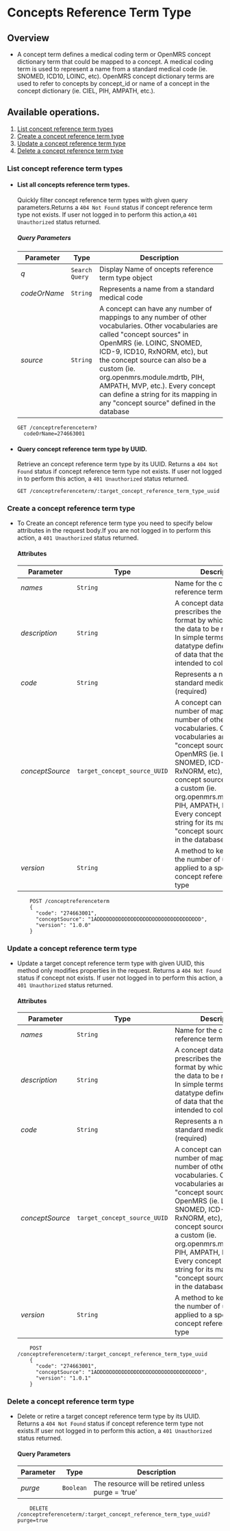 # Concepts Reference Term Type

## Overview

* A concept term defines a medical coding term or OpenMRS concept dictionary term that could be mapped to a concept. 
A medical coding term is used to represent a name from a standard medical code (ie.  SNOMED, ICD10, LOINC, etc). OpenMRS 
concept dictionary terms are used to refer to concepts by concept_id or name of a concept in the concept dictionary (ie. CIEL, PIH, AMPATH, etc.).  
  
## Available operations. 
1.  [List concept reference term types](#list-concept-reference-term-types)
2.  [Create a concept reference term type](#create-a-concept-reference-term-type)
3.  [Update a concept reference term type](#update-a-concept-reference-term-type)
4.  [Delete a concept reference term type](#delete-a-concept-reference-term-type)

### List concept reference term types

* #### List all concepts reference term types.

    Quickly filter concept reference term types with given query parameters.Returns a `404 Not Found` status if concept 
    reference term type not exists. If user not logged in to perform this action,a `401 Unauthorized` status returned.

    ##### Query Parameters

    Parameter | Type | Description
    --- | --- | ---
    *q* | `Search Query` | Display Name of oncepts reference term type object
    *codeOrName* | `String` |  Represents a name from a standard medical code
    *source* | `String` | A concept can have any number of mappings to any number of other vocabularies. Other vocabularies are called "concept sources" in OpenMRS (ie. LOINC, SNOMED, ICD-9, ICD10, RxNORM, etc), but the concept source can also be a custom (ie. org.openmrs.module.mdrtb, PIH, AMPATH, MVP, etc.). Every concept can define a string for its mapping in any "concept source" defined in the database

    ```console
    GET /conceptreferenceterm?
      codeOrName=274663001
     ```

* #### Query concept reference term type by UUID.

    Retrieve an concept reference term type by its UUID. Returns a `404 Not Found` status if concept reference term type not 
    exists. If user not logged in to perform this action, a `401 Unauthorized` status returned.

    ```console
    GET /conceptreferenceterm/:target_concept_reference_term_type_uuid
    ```

### Create a concept reference term type

* To Create an concept reference term type you need to specify below attributes in the request body.If you are not logged in to perform this action,
 a `401 Unauthorized` status returned.

    #### Attributes

    Parameter | Type | Description
    --- | --- | ---
    *names* | `String` | Name for the concept reference term type
    *description* | `String` | A concept datatype prescribes the structured format by which you desire the data to be represented. In simple terms, the datatype defines the type of data that the concept is intended to collect
    *code* | `String` | Represents a name from a standard medical code (required)
    *conceptSource* | `target_concept_source_UUID` | A concept can have any number of mappings to any number of other vocabularies. Other vocabularies are called "concept sources" in OpenMRS (ie. LOINC, SNOMED, ICD-9, ICD10, RxNORM, etc), but the concept source can also be a custom (ie. org.openmrs.module.mdrtb, PIH, AMPATH, MVP, etc.). Every concept can define a string for its mapping in any "concept source" defined in the database (required)
    *version* | `String` | A method to keep track of the number of updates applied to a specific concept reference term type

    ```console
        POST /conceptreferenceterm
        {
          "code": "274663001",
          "conceptSource": "1ADDDDDDDDDDDDDDDDDDDDDDDDDDDDDDDDDD",
          "version": "1.0.0"
        }
    ```
### Update a concept reference term type

*  Update a target concept reference term type with given UUID, this method only modifies properties in the request. Returns a `404 Not Found` 
status if concept not exists. If user not logged in to perform this action, a `401 Unauthorized` status returned.

    #### Attributes

    Parameter | Type | Description
    --- | --- | ---
    *names* | `String` | Name for the concept reference term type
    *description* | `String` | A concept datatype prescribes the structured format by which you desire the data to be represented. In simple terms, the datatype defines the type of data that the concept is intended to collect
    *code* | `String` | Represents a name from a standard medical code (required)
    *conceptSource* | `target_concept_source_UUID` | A concept can have any number of mappings to any number of other vocabularies. Other vocabularies are called "concept sources" in OpenMRS (ie. LOINC, SNOMED, ICD-9, ICD10, RxNORM, etc), but the concept source can also be a custom (ie. org.openmrs.module.mdrtb, PIH, AMPATH, MVP, etc.). Every concept can define a string for its mapping in any "concept source" defined in the database (required)
    *version* | `String` | A method to keep track of the number of updates applied to a specific concept reference term type

    ```console
        POST /conceptreferenceterm/:target_concept_reference_term_type_uuid
        {
          "code": "274663001",
          "conceptSource": "1ADDDDDDDDDDDDDDDDDDDDDDDDDDDDDDDDDD",
          "version": "1.0.1"
        }
    ```

### Delete a concept reference term type

* Delete or retire a target concept reference term type by its UUID. Returns a `404 Not Found` status if concept reference 
term type not exists.If user not logged in to perform this action, a `401 Unauthorized` status returned.

    #### Query Parameters

    Parameter | Type | Description
    --- | --- | ---
    *purge* | `Boolean` | The resource will be retired unless purge = ‘true’

    ```console
        DELETE /conceptreferenceterm/:target_concept_reference_term_type_uuid?purge=true
     ```
